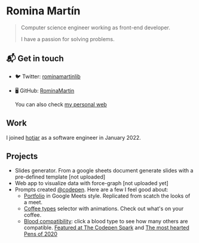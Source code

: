 # Romina Martín

> Computer science engineer working as front-end developer.
> 
> I have a passion for solving problems.

## 📬 Get in touch

- 🐦 Twitter: [rominamartinlib](https://twitter.com/rominamartinlib)
- 🖥 GitHub: [RominaMartin](https://github.com/RominaMartin)

  You can also check [my personal web](https://rominamartin.github.io/)

## Work

I joined [hotjar](https://www.hotjar.com/) as a software engineer in January 2022.

## Projects
-   Slides generator. From a google sheets document generate slides with a pre-defined template [not uploaded]
-   Web app to visualize data with force-graph [not uploaded yet]
-   Prompts created [@codepen](http://codepen.io/rominamartin). Here are a few I feel good about:
	- [Portfolio](https://codepen.io/RominaMartin/full/NWGyqWw) in Google Meets style. Replicated from scatch the looks of a meet.
	- [Coffee types](https://codepen.io/RominaMartin/full/KKgQmEW) selector with animations. Check out what's on your coffee.
	- [Blood compatibility](https://codepen.io/RominaMartin/full/OJVdvRm): click a blood type to see how many others are compatible. [Featured at The Codepen Spark](https://codepen.io/spark/178) and [The most hearted Pens of 2020](https://codepen.io/2020/popular/pens/2)
